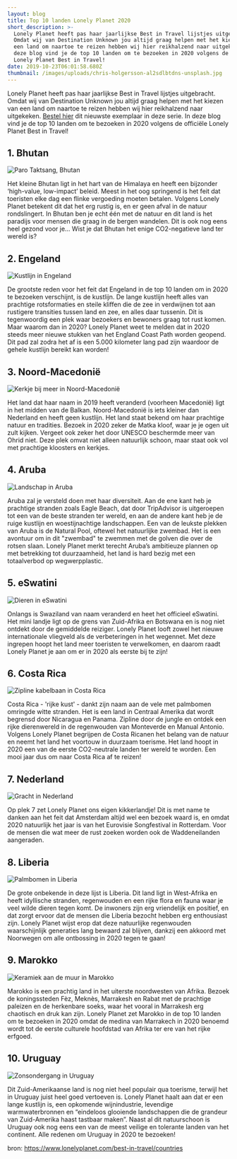 ```yaml
---
layout: blog
title: Top 10 landen Lonely Planet 2020
short_description: >-
  Lonely Planet heeft pas haar jaarlijkse Best in Travel lijstjes uitgebracht.
  Omdat wij van Destination Unknown jou altijd graag helpen met het kiezen van
  een land om naartoe te reizen hebben wij hier reikhalzend naar uitgekeken. In
  deze blog vind je de top 10 landen om te bezoeken in 2020 volgens de officiële
  Lonely Planet Best in Travel!
date: 2019-10-23T06:01:58.680Z
thumbnail: /images/uploads/chris-holgersson-al2sdlbtdns-unsplash.jpg
---
```

Lonely Planet heeft pas haar jaarlijkse Best in Travel lijstjes uitgebracht. Omdat wij van Destination Unknown jou altijd graag helpen met het kiezen van een land om naartoe te reizen hebben wij hier reikhalzend naar uitgekeken. [Bestel hier](https://partner.bol.com/click/click?p=2&t=url&s=1025999&f=TXL&url=https%3A%2F%2Fwww.bol.com%2Fnl%2Fp%2Fbest-in-travel-2020-lp%2F9200000107177016%2F&name=Best%20in%20Travel%202020%20LP%2C%20Lonely%20Planet) dit nieuwste exemplaar in deze serie. In deze blog vind je de top 10 landen om te bezoeken in 2020 volgens de officiële Lonely Planet Best in Travel!

## 1. Bhutan

![Paro Taktsang, Bhutan](/images/uploads/adli-wahid-a87rz-mjn_e-unsplash.jpg?nf_resize=fit&h=800 "Paro Taktsang, Bhutan")

Het kleine Bhutan ligt in het hart van de Himalaya en heeft een bijzonder ‘high-value, low-impact’ beleid. Meest in het oog springend is het feit dat toeristen elke dag een flinke vergoeding moeten betalen. Volgens Lonely Planet betekent dit dat het erg rustig is, en er geen afval in de natuur rondslingert. In Bhutan ben je echt één met de natuur en dit land is het paradijs voor mensen die graag in de bergen wandelen. Dit is ook nog eens heel gezond voor je… Wist je dat Bhutan het enige CO2-negatieve land ter wereld is? 

## 2. Engeland

![Kustlijn in Engeland](/images/uploads/dennis-kummer-bi9fgfwlfrm-unsplash.jpg?nf_resize=fit&h=800 "Kustlijn in Engeland")

De grootste reden voor het feit dat Engeland in de top 10 landen om in 2020 te bezoeken verschijnt, is de kustlijn. De lange kustlijn heeft alles van prachtige rotsformaties en steile kliffen die de zee in verdwijnen tot aan rustigere transities tussen land en zee, en alles daar tussenin. Dit is tegenwoordig een plek waar bezoekers en bewoners graag tot rust komen. Maar waarom dan in 2020? Lonely Planet weet te melden dat in 2020 steeds meer nieuwe stukken van het England Coast Path worden geopend. Dit pad zal zodra het af is een 5.000 kilometer lang pad zijn waardoor de gehele kustlijn bereikt kan worden!

## 3. Noord-Macedonië

![Kerkje bij meer in Noord-Macedonië](/images/uploads/kristijan-arsov-xhv3d-lmy_c-unsplash.jpg?nf_resize=fit&h=800 "Kerkje bij meer in Noord-Macedonië")

Het land dat haar naam in 2019 heeft veranderd (voorheen Macedonië) ligt in het midden van de Balkan. Noord-Macedonië is iets kleiner dan Nederland en heeft geen kustlijn. Het land staat bekend om haar prachtige natuur en tradities. Bezoek in 2020 zeker de Matka kloof, waar je je ogen uit zult kijken. Vergeet ook zeker het door UNESCO beschermde meer van Ohrid niet. Deze plek omvat niet alleen natuurlijk schoon, maar staat ook vol met prachtige kloosters en kerkjes.

## 4. Aruba

![Landschap in Aruba](/images/uploads/raoul-croes-u6dagldivtw-unsplash.jpg?nf_resize=fit&h=800 "Landschap in Aruba")

Aruba zal je versteld doen met haar diversiteit. Aan de ene kant heb je prachtige stranden zoals Eagle Beach, dat door TripAdvisor is uitgeroepen tot een van de beste stranden ter wereld, en aan de andere kant heb je de ruige kustlijn en woestijnachtige landschappen.
Een van de leukste plekken van Aruba is de Natural Pool, oftewel het natuurlijke zwembad. Het is een avontuur om in dit "zwembad" te zwemmen met de golven die over de rotsen slaan. Lonely Planet merkt terecht Aruba’s ambitieuze plannen op met betrekking tot duurzaamheid, het land is hard bezig met een totaalverbod op wegwerpplastic.

## 5. eSwatini

![Dieren in eSwatini](/images/uploads/bas-de-korte-mhrz-gohlmg-unsplash.jpg?nf_resize=fit&h=800 "Dieren in eSwatini")

Onlangs is Swaziland van naam veranderd en heet het officieel eSwatini. Het mini landje ligt op de grens van Zuid-Afrika en Botswana en is nog niet ontdekt door de gemiddelde reiziger. Lonely Planet looft zowel het nieuwe internationale vliegveld als de verbeteringen in het wegennet. Met deze ingrepen hoopt het land meer toeristen te verwelkomen, en daarom raadt Lonely Planet je aan om er in 2020 als eerste bij te zijn! 

## 6. Costa Rica

![Zipline kabelbaan in Costa Rica](/images/uploads/perry-grone-r2yjoctltek-unsplash.jpg?nf_resize=fit&h=800 "Zipline kabelbaan in Costa Rica")

Costa Rica - 'rijke kust' - dankt zijn naam aan de vele met palmbomen omringde witte stranden. Het is een land in Centraal Amerika dat wordt begrensd door Nicaragua en Panama. Zipline door de jungle en ontdek een rijke dierenwereld in de regenwouden van Monteverde en Manual Antonio. Volgens Lonely Planet begrijpen de Costa Ricanen het belang van de natuur en neemt het land het voortouw in duurzaam toerisme. Het land hoopt in 2020 een van de eerste CO2-neutrale landen ter wereld te worden. Een mooi jaar dus om naar Costa Rica af te reizen!

## 7. Nederland

![Gracht in Nederland](/images/uploads/adrien-olichon-qrtym77b6xk-unsplash.jpg?nf_resize=fit&h=800 "Gracht in Nederland")

Op plek 7 zet Lonely Planet ons eigen kikkerlandje! Dit is met name te danken aan het feit dat Amsterdam altijd wel een bezoek waard is, en omdat 2020 natuurlijk het jaar is van het Eurovisie Songfestival in Rotterdam. Voor de mensen die wat meer de rust zoeken worden ook de Waddeneilanden aangeraden. 

## 8. Liberia

![Palmbomen in Liberia](/images/uploads/bethany-laird-pw1jvcoa9kg-unsplash.jpg?nf_resize=fit&h=800 "Palmbomen in Liberia")

De grote onbekende in deze lijst is Liberia. Dit land ligt in West-Afrika en heeft idyllische stranden, regenwouden en een rijke flora en fauna waar je veel wilde dieren tegen komt. De inwoners zijn erg vriendelijk en positief, en dat zorgt ervoor dat de mensen die Liberia bezocht hebben erg enthousiast zijn. Lonely Planet wijst erop dat deze natuurlijke regenwouden waarschijnlijk generaties lang bewaard zal blijven, dankzij een akkoord met Noorwegen om alle ontbossing in 2020 tegen te gaan!

## 9. Marokko

![Keramiek aan de muur in Marokko](/images/uploads/raul-cacho-oses-ff4penw-pba-unsplash.jpg?nf_resize=fit&h=800 "Keramiek aan de muur in Marokko")

Marokko is een prachtig land in het uiterste noordwesten van Afrika. Bezoek de koningssteden Fèz, Meknès, Marrakesh en Rabat met de prachtige paleizen en de herkenbare soeks, waar het vooral in Marrakesh erg chaotisch en druk kan zijn. Lonely Planet zet Marokko in de top 10 landen om te bezoeken in 2020 omdat de medina van Marrakech in 2020 benoemd wordt tot de eerste culturele hoofdstad van Afrika ter ere van het rijke erfgoed. 

## 10. Uruguay

![Zonsondergang in Uruguay](/images/uploads/ari-crespo-wwbk0aca7gs-unsplash.jpg?nf_resize=fit&h=800 "Zonsondergang in Uruguay")

Dit Zuid-Amerikaanse land is nog niet heel populair qua toerisme, terwijl het in Uruguay juist heel goed vertoeven is. Lonely Planet haalt aan dat er een lange kustlijn is, een opkomende wijnindustrie, levendige warmwaterbronnen en “eindeloos glooiende landschappen die de grandeur van Zuid-Amerika haast tastbaar maken”. Naast al dit natuurschoon is Uruguay ook nog eens een van de meest veilige en tolerante landen van het continent. Alle redenen om Uruguay in 2020 te bezoeken!

bron: https://www.lonelyplanet.com/best-in-travel/countries
